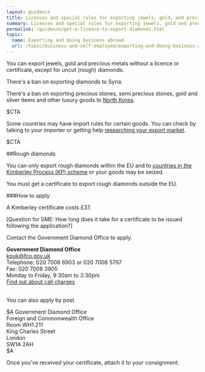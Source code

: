 ```yaml
---
layout: guidance
title: Licences and special rules for exporting jewels, gold, and precious metals
summary: Licences and special rules for exporting jewels, gold and precious metals.
permalink: /guidance/get-a-licence-to-export-diamonds.html
topic:
  name: Exporting and doing business abroad
  url: /topic/business-and-self-employed/exporting-and-doing-business-abroad.html
---
```


You can export jewels, gold and precious metals without a licence or certificate, except for uncut (rough) diamonds.

There's a ban on exporting diamonds to Syria.

There's a ban on exporting precious stones, semi precious stones, gold and silver items and other luxury goods to [North Korea](/guidance/exporting-luxury-goods-north-korea.html).

$CTA

Some countries may have import rules for certain goods. You can check by talking to your importer or getting help [researching your export market](https://govuk-import-export.herokuapp.com/answer/choosing-export-market-ukti-experimental-sg.html).

$CTA

##Rough diamonds

You can only export rough diamonds within the EU and to [countries in the Kimberley Process (KP) scheme](https://www.kimberleyprocess.com/en/kp-participants-and-observers) or your goods may be seized.

You must get a certificate to export rough diamonds outside the EU.

###How to apply

A Kimberley certificate costs £37. 

[Question for SME: How long does it take for a certificate to be issued following the application?]

Contact the Government Diamond Office to apply.

**Government Diamond Office**  
<kpuk@fco.gov.uk>  
Telephone: 020 7008 6903 or 020 7008 5797  
Fax: 020 7008 3905  
Monday to Friday, 9:30am to 3:30pm  
[Find out about call charges](/call-charges)  

<br>
You can also apply by post.

$A
Government Diamond Office  
Foreign and Commonwealth Office  
Room WH1.211  
King Charles Street  
London  
SW1A 2AH  
$A

Once you've received your certificate, attach it to your consignment.
